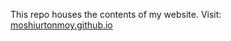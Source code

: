 This repo houses the contents of my website. Visit: [moshiurtonmoy.github.io](moshiurtonmoy.github.io)
